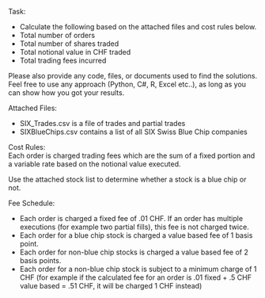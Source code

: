 Task:  
  
- Calculate the following based on the attached files and cost rules below.  
- Total number of orders  
- Total number of shares traded  
- Total notional value in CHF traded  
- Total trading fees incurred  
  
Please also provide any code, files, or documents used to find the solutions.  Feel free to use any approach (Python, C#, R, Excel etc..), as long as you can show how you got your results.  
  
Attached Files:  
- SIX_Trades.csv is a file of trades and partial trades  
- SIXBlueChips.csv contains a list of all SIX Swiss Blue Chip companies  
  
Cost Rules:  
Each order is charged trading fees which are the sum of a fixed portion and a variable rate based on the notional value executed.  
  
Use the attached stock list to determine whether a stock is a blue chip or not.  
  
Fee Schedule:  
- Each order is charged a fixed fee of .01 CHF. If an order has multiple executions (for example two partial fills), this fee is not charged twice.  
- Each order for a blue chip stock is charged a value based fee of 1 basis point.  
- Each order for non-blue chip stocks is charged a value based fee of 2 basis points.  
- Each order for a non-blue chip stock is subject to a minimum charge of 1 CHF (for example if the calculated fee for an order is .01 fixed + .5 CHF value based = .51 CHF, it will be charged 1 CHF instead)  